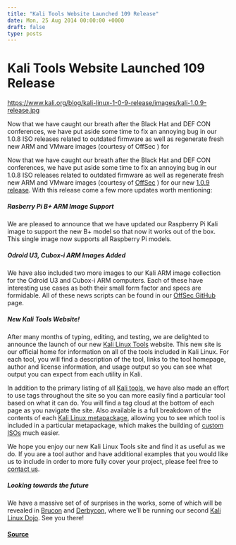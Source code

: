 ```yaml
---
title: "Kali Tools Website Launched 109 Release"
date: Mon, 25 Aug 2014 00:00:00 +0000
draft: false
type: posts
---
```

# Kali Tools Website Launched 109 Release

https://www.kali.org/blog/kali-linux-1-0-9-release/images/kali-1.0.9-release.jpg



Now that we have caught our breath after the Black Hat and DEF CON conferences, we have put aside some time to fix an annoying bug in our 1.0.8 ISO releases related to outdated firmware as well as regenerate fresh new ARM and VMware images (courtesy of OffSec ) for

Now that we have caught our breath after the Black Hat and DEF CON conferences, we have put aside some time to fix an annoying bug in our 1.0.8 ISO releases related to outdated firmware as well as regenerate fresh new ARM and VMware images (courtesy of [OffSec](https://www.offsec.com/) ) for our new [1.0.9 release](https://www.kali.org/get-kali/#kali-vm). With this release come a few more updates worth mentioning:

##### Rasberry Pi B+ ARM Image Support

We are pleased to announce that we have updated our Raspberry Pi Kali image to support the new B+ model so that now it works out of the box. This single image now supports all Raspberry Pi models.

##### Odroid U3, Cubox-i ARM Images Added

We have also included two more images to our Kali ARM image collection for the Odroid U3 and Cubox-i ARM computers. Each of these have interesting use cases as both their small form factor and specs are formidable. All of these news scripts can be found in our [OffSec GitHub](https://gitlab.com/kalilinux/build-scripts/kali-arm) page.

##### New Kali Tools Website!

After many months of typing, editing, and testing, we are delighted to announce the launch of our new [Kali Linux Tools](https://www.kali.org/tools/) website. This new site is our official home for information on all of the tools included in Kali Linux. For each tool, you will find a description of the tool, links to the tool homepage, author and license information, and usage output so you can see what output you can expect from each utility in Kali.

In addition to the primary listing of all [Kali tools](https://www.kali.org/tools/), we have also made an effort to use tags throughout the site so you can more easily find a particular tool based on what it can do. You will find a tag cloud at the bottom of each page as you navigate the site. Also available is a full breakdown of the contents of each [Kali Linux metapackage](https://www.kali.org/docs/general-use/metapackages/), allowing you to see which tool is included in a particular metapackage, which makes the building of [custom ISOs](https://www.kali.org/docs/development/live-build-a-custom-kali-iso/) much easier.

We hope you enjoy our new Kali Linux Tools site and find it as useful as we do. If you are a tool author and have additional examples that you would like us to include in order to more fully cover your project, please feel free to [contact us](https://www.kali.org/contact/).

##### Looking towards the future

We have a massive set of of surprises in the works, some of which will be revealed in [Brucon](http://2014.brucon.org/index.php/Training_Kali_Linux_Dojo) and [Derbycon](https://www.derbycon.com/2014/08/11/kali-linux-dojo-at-derbycon/), where we’ll be running our second [Kali Linux Dojo](https://www.kali.org/docs/development/dojo-mastering-live-build/). See you there!

#### [Source](https://www.kali.org/blog/kali-linux-1-0-9-release/)

